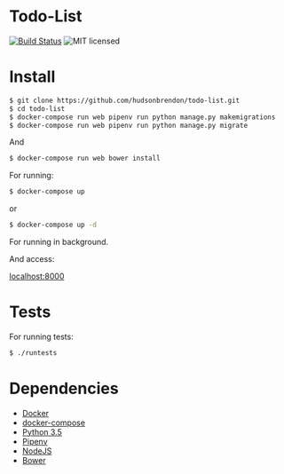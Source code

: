 # Todo-List

[![Build Status](https://travis-ci.org/hudsonbrendon/todo-list.svg?branch=master)](https://travis-ci.org/hudsonbrendon/todo-list)
![MIT licensed](https://img.shields.io/badge/license-MIT-blue.svg)


# Install

```sh
$ git clone https://github.com/hudsonbrendon/todo-list.git
$ cd todo-list
$ docker-compose run web pipenv run python manage.py makemigrations
$ docker-compose run web pipenv run python manage.py migrate
```
And

```sh
$ docker-compose run web bower install
```

For running:

```sh
$ docker-compose up
```
or
```sh
$ docker-compose up -d
```
For running in background.

And access:

[localhost:8000](http://localhost:8000)

# Tests

For running tests:

```sh
$ ./runtests
```

# Dependencies

- [Docker](https://docker.com)
- [docker-compose](https://docs.docker.com/compose/)
- [Python 3.5](https://www.python.org/downloads/release/python-350/)
- [Pipenv](https://github.com/kennethreitz/pipenv)
- [NodeJS](https://nodejs.org/en/)
- [Bower](https://bower.io/)
